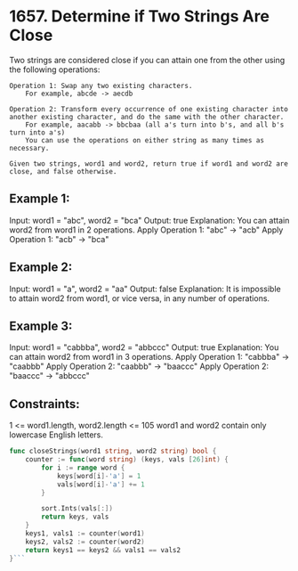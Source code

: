 
# 1657. Determine if Two Strings Are Close

Two strings are considered close if you can attain one from the other using the following operations:

```
Operation 1: Swap any two existing characters.
	For example, abcde -> aecdb

Operation 2: Transform every occurrence of one existing character into another existing character, and do the same with the other character.
	For example, aacabb -> bbcbaa (all a's turn into b's, and all b's turn into a's)
	You can use the operations on either string as many times as necessary.

Given two strings, word1 and word2, return true if word1 and word2 are close, and false otherwise.
```
 

## Example 1:

Input: word1 = "abc", word2 = "bca"
Output: true
Explanation: You can attain word2 from word1 in 2 operations.
Apply Operation 1: "abc" -> "acb"
Apply Operation 1: "acb" -> "bca"

## Example 2:

Input: word1 = "a", word2 = "aa"
Output: false
Explanation: It is impossible to attain word2 from word1, or vice versa, in any number of operations.

## Example 3:

Input: word1 = "cabbba", word2 = "abbccc"
Output: true
Explanation: You can attain word2 from word1 in 3 operations.
Apply Operation 1: "cabbba" -> "caabbb"
Apply Operation 2: "caabbb" -> "baaccc"
Apply Operation 2: "baaccc" -> "abbccc"
 

## Constraints:

1 <= word1.length, word2.length <= 105
word1 and word2 contain only lowercase English letters.

```go
func closeStrings(word1 string, word2 string) bool {
	counter := func(word string) (keys, vals [26]int) {
		for i := range word {
			keys[word[i]-'a'] = 1
			vals[word[i]-'a'] += 1
		}

		sort.Ints(vals[:])
		return keys, vals
	}
	keys1, vals1 := counter(word1)
	keys2, vals2 := counter(word2)
	return keys1 == keys2 && vals1 == vals2
}```